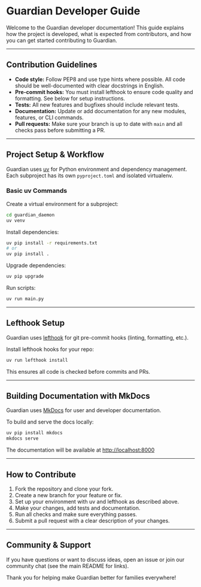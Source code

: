 # Guardian Developer Guide

Welcome to the Guardian developer documentation! This guide explains how the project is developed, what is expected from
contributors, and how you can get started contributing to Guardian.

---

## Contribution Guidelines

- **Code style:** Follow PEP8 and use type hints where possible. All code should be well-documented with clear docstrings
  in English.
- **Pre-commit hooks:** You must install lefthook to ensure code quality and formatting. See below for setup instructions.
- **Tests:** All new features and bugfixes should include relevant tests.
- **Documentation:** Update or add documentation for any new modules, features, or CLI commands.
- **Pull requests:** Make sure your branch is up to date with `main` and all checks pass before submitting a PR.

---

## Project Setup & Workflow

Guardian uses [uv](https://github.com/astral-sh/uv) for Python environment and dependency management. Each subproject
has its own `pyproject.toml` and isolated virtualenv.

### Basic uv Commands

Create a virtual environment for a subproject:

```sh
cd guardian_daemon
uv venv
```

Install dependencies:

```sh
uv pip install -r requirements.txt
# or
uv pip install .
```

Upgrade dependencies:

```sh
uv pip upgrade
```

Run scripts:

```sh
uv run main.py
```

---

## Lefthook Setup

Guardian uses [lefthook](https://github.com/evilmartians/lefthook) for git pre-commit hooks (linting, formatting, etc.).

Install lefthook hooks for your repo:

```sh
uv run lefthook install
```

This ensures all code is checked before commits and PRs.

---

## Building Documentation with MkDocs

Guardian uses [MkDocs](https://www.mkdocs.org/) for user and developer documentation.

To build and serve the docs locally:

```sh
uv pip install mkdocs
mkdocs serve
```

The documentation will be available at <http://localhost:8000>

---

## How to Contribute

1. Fork the repository and clone your fork.
2. Create a new branch for your feature or fix.
3. Set up your environment with uv and lefthook as described above.
4. Make your changes, add tests and documentation.
5. Run all checks and make sure everything passes.
6. Submit a pull request with a clear description of your changes.

---

## Community & Support

If you have questions or want to discuss ideas, open an issue or join our community chat (see the main README for links).

Thank you for helping make Guardian better for families everywhere!
